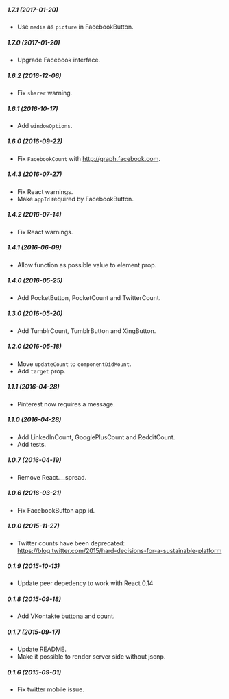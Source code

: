 ##### 1.7.1 (2017-01-20)

* Use `media` as `picture` in FacebookButton.

##### 1.7.0 (2017-01-20)

* Upgrade Facebook interface.

##### 1.6.2 (2016-12-06)

* Fix `sharer` warning.

##### 1.6.1 (2016-10-17)

* Add `windowOptions`.

##### 1.6.0 (2016-09-22)

* Fix `FacebookCount` with http://graph.facebook.com.

##### 1.4.3 (2016-07-27)

* Fix React warnings.
* Make `appId` required by FacebookButton.

##### 1.4.2 (2016-07-14)

* Fix React warnings.

##### 1.4.1 (2016-06-09)

* Allow function as possible value to element prop.

##### 1.4.0 (2016-05-25)

* Add PocketButton, PocketCount and TwitterCount.

##### 1.3.0 (2016-05-20)

* Add TumblrCount, TumblrButton and XingButton.

##### 1.2.0 (2016-05-18)

* Move `updateCount` to `componentDidMount`.
* Add `target` prop.

##### 1.1.1 (2016-04-28)

* Pinterest now requires a message.

##### 1.1.0 (2016-04-28)

* Add LinkedInCount, GooglePlusCount and RedditCount.
* Add tests.

##### 1.0.7 (2016-04-19)

* Remove React.__spread.

##### 1.0.6 (2016-03-21)

* Fix FacebookButton app id.

##### 1.0.0 (2015-11-27)

* Twitter counts have been deprecated: https://blog.twitter.com/2015/hard-decisions-for-a-sustainable-platform

##### 0.1.9 (2015-10-13)

* Update peer depedency to work with React 0.14

##### 0.1.8 (2015-09-18)

* Add VKontakte buttona and count.

##### 0.1.7 (2015-09-17)

* Update README.
* Make it possible to render server side without jsonp.

##### 0.1.6 (2015-09-01)

* Fix twitter mobile issue.
